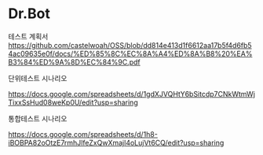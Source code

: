 # Dr.Bot

테스트 계획서
https://github.com/castelwoah/OSS/blob/dd814e413d1f6612aa17b5f4d6fb54ac09635e0f/docs/%ED%85%8C%EC%8A%A4%ED%8A%B8%20%EA%B3%84%ED%9A%8D%EC%84%9C.pdf

단위테스트 시나리오

https://docs.google.com/spreadsheets/d/1gdXJVQHtY6bSitcdp7CNkWtmWjTixxSsHud08weKp0U/edit?usp=sharing

통합테스트 시나리오

https://docs.google.com/spreadsheets/d/1h8-iBOBPA82oOtzE7rmhJlfeZxQwXmajl4oLujVt6CQ/edit?usp=sharing

